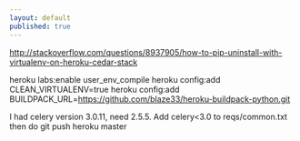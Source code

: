 ```yaml
---
layout: default
published: true
---
```


http://stackoverflow.com/questions/8937905/how-to-pip-uninstall-with-virtualenv-on-heroku-cedar-stack

heroku labs:enable user_env_compile
heroku config:add CLEAN_VIRTUALENV=true
heroku config:add BUILDPACK_URL=https://github.com/blaze33/heroku-buildpack-python.git

I had celery version 3.0.11, need 2.5.5. Add celery<3.0 to reqs/common.txt then do git push heroku master